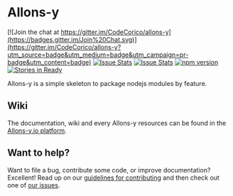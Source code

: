 # Allons-y

[![Join the chat at https://gitter.im/CodeCorico/allons-y](https://badges.gitter.im/Join%20Chat.svg)](https://gitter.im/CodeCorico/allons-y?utm_source=badge&utm_medium=badge&utm_campaign=pr-badge&utm_content=badge)
[![Issue Stats](http://issuestats.com/github/codecorico/allons-y/badge/issue)](http://issuestats.com/github/codecorico/allons-y)
[![Issue Stats](http://issuestats.com/github/codecorico/allons-y/badge/pr)](http://issuestats.com/github/codecorico/allons-y)
[![npm version](https://badge.fury.io/js/allons-y.svg)](https://badge.fury.io/js/allons-y)
[![Stories in Ready](https://badge.waffle.io/CodeCorico/allons-y.png?label=ready&title=Ready)](https://waffle.io/CodeCorico/allons-y)

Allons-y is a simple skeleton to package nodejs modules by feature.

## Wiki

The documentation, wiki and every Allons-y resources can be found in the [Allons-y.io platform](http://allons-y.io).

## Want to help?

Want to file a bug, contribute some code, or improve documentation? Excellent! Read up on our [guidelines for contributing](CONTRIBUTING.md) and then check out one of [our issues](https://github.com/CodeCorico/allons-y/issues).
